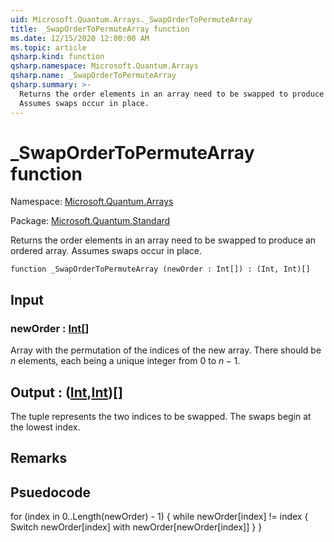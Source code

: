 ```yaml
---
uid: Microsoft.Quantum.Arrays._SwapOrderToPermuteArray
title: _SwapOrderToPermuteArray function
ms.date: 12/15/2020 12:00:00 AM
ms.topic: article
qsharp.kind: function
qsharp.namespace: Microsoft.Quantum.Arrays
qsharp.name: _SwapOrderToPermuteArray
qsharp.summary: >-
  Returns the order elements in an array need to be swapped to produce an ordered array.
  Assumes swaps occur in place.
---
```


# _SwapOrderToPermuteArray function

Namespace: [Microsoft.Quantum.Arrays](xref:Microsoft.Quantum.Arrays)

Package: [Microsoft.Quantum.Standard](https://nuget.org/packages/Microsoft.Quantum.Standard)


Returns the order elements in an array need to be swapped to produce an ordered array.Assumes swaps occur in place.

```qsharp
function _SwapOrderToPermuteArray (newOrder : Int[]) : (Int, Int)[]
```


## Input

### newOrder : [Int](xref:microsoft.quantum.lang-ref.int)[]

Array with the permutation of the indices of the new array. There should be $n$ elements,each being a unique integer from $0$ to $n-1$.



## Output : ([Int](xref:microsoft.quantum.lang-ref.int),[Int](xref:microsoft.quantum.lang-ref.int))[]

The tuple represents the two indices to be swapped. The swaps begin at the lowest index.

## Remarks

## Psuedocodefor (index in 0..Length(newOrder) - 1) {while newOrder[index] != index {Switch newOrder[index] with newOrder[newOrder[index]]}}